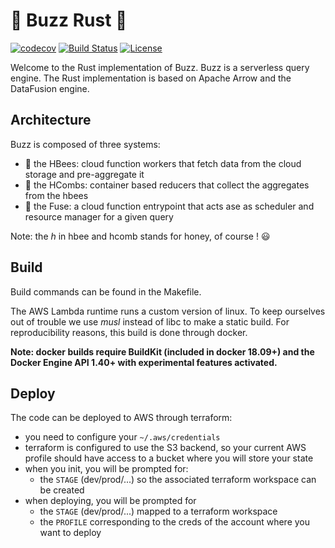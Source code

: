 # :honeybee: Buzz Rust :honeybee:

[![codecov](https://codecov.io/gh/cloudfuse-io/buzz-rust/branch/master/graph/badge.svg?token=I5IDAW6VS6)](https://codecov.io/gh/cloudfuse-io/buzz-rust)
[![Build Status](https://travis-ci.com/cloudfuse-io/buzz-rust.svg?token=9RxDUsNXba9MDDdpBaZt&branch=master)](https://travis-ci.com/cloudfuse-io/buzz-rust)
[![License](https://img.shields.io/github/license/cloudfuse-io/buzz-rust)](LICENSE)

Welcome to the Rust implementation of Buzz. Buzz is a serverless query engine. The Rust implementation is based on Apache Arrow and the DataFusion engine.

## Architecture

Buzz is composed of three systems:
- :honeybee: the HBees: cloud function workers that fetch data from the cloud storage and pre-aggregate it
- :honey_pot: the HCombs: container based reducers that collect the aggregates from the hbees
- :sparkler: the Fuse: a cloud function entrypoint that acts ase as scheduler and resource manager for a given query


Note: the _h_ in hbee and hcomb stands for honey, of course ! :smiley:

## Build

Build commands can be found in the Makefile.

The AWS Lambda runtime runs a custom version of linux. To keep ourselves out of trouble we use *musl* instead of libc to make a static build. For reproducibility reasons, this build is done through docker.

**Note: docker builds require BuildKit (included in docker 18.09+) and the Docker Engine API 1.40+ with experimental features activated.**

## Deploy

The code can be deployed to AWS through terraform:
- you need to configure your `~/.aws/credentials`
- terraform is configured to use the S3 backend, so your current AWS profile should have access to a bucket where you will store your state
- when you init, you will be prompted for:
  - the `STAGE` (dev/prod/...) so the associated terraform workspace can be created
- when deploying, you will be prompted for
  - the `STAGE` (dev/prod/...) mapped to a terraform workspace
  - the `PROFILE` corresponding to the creds of the account where you want to deploy